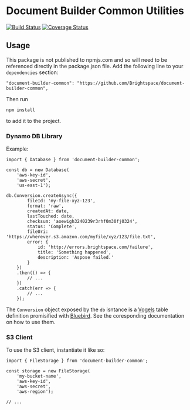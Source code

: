 # Document Builder Common Utilities

[![Build Status](https://travis-ci.com/Brightspace/document-builder-common.svg?token=nkYKHxZ1oB1pMzaV4CpC&branch=master)](https://travis-ci.com/Brightspace/document-builder-common)
[![Coverage Status](https://coveralls.io/repos/github/Brightspace/document-builder-common/badge.svg?branch=master&t=KO1pVl)](https://coveralls.io/github/Brightspace/document-builder-common?branch=master)

## Usage

This package is not published to npmjs.com and so will need to be referenced directly in the package.json file. Add the following line to your `dependencies` section:

`"document-builder-common": "https://github.com/Brightspace/document-builder-common",`

Then run

```
npm install
```

to add it to the project.

### Dynamo DB Library

Example:

```
import { Database } from 'document-builder-common';

const db = new Database(
	'aws-key-id',
	'aws-secret',
	'us-east-1');

db.Conversion.createAsync({
		fileId: 'my-file-xyz-123',
		format: 'raw',
		createdAt: date,
		lastTouched: date,
		checksum: 'aoewigh3240239r3rhf0m30fj0324',
		status: 'Complete',
		fileUri: 'https://wherever.s3.amazon.com/myfile/xyz/123/file.txt',
		error: {
			id: 'http://errors.brightspace.com/failure',
			title: 'Something happened',
			description: 'Aspose failed.'
		}
	})
	.then(() => {
		// ...
	})
	.catch(err => {
		// ...
	});
```

The `Conversion` object exposed by the `db` isntance is a [Vogels](https://github.com/ryanfitz/vogels) table definition promisified with [Bluebird](http://bluebirdjs.com/docs/getting-started.html). See the coresponding documentation on how to use them.

### S3 Client

To use the S3 client, instantiate it like so:

```
import { FileStorage } from 'document-builder-common';

const storage = new FileStorage(
	'my-bucket-name',
	'aws-key-id',
	'aws-secret',
	'aws-region');

// ...
```